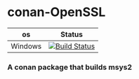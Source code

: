 # conan-OpenSSL
| os | Status |
|---|---|
| Windows | [![Build Status](https://dev.azure.com/bjoernstresing/bjoernstresing/_apis/build/status/Tereius.conan-msys2?repoName=Tereius%2Fconan-msys2&branchName=main)](https://dev.azure.com/bjoernstresing/bjoernstresing/_build/latest?definitionId=13&repoName=Tereius%2Fconan-msys2&branchName=main) |

### A conan package that builds msys2 
